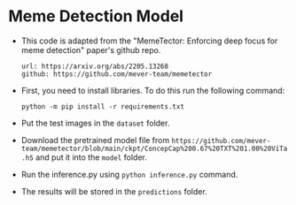 # Meme Detection Model

* This code is adapted from the "MemeTector: Enforcing deep focus for meme detection" paper's github repo.

      url: https://arxiv.org/abs/2205.13268
      github: https://github.com/mever-team/memetector

* First, you need to install libraries. To do this run the following command:

    `python -m pip install -r requirements.txt`

* Put the test images in the `dataset` folder.

* Download the pretrained model file from `https://github.com/mever-team/memetector/blob/main/ckpt/ConcepCap%200.67%20TXT%201.00%20ViTa.h5` and put it into the `model` folder.

* Run the inference.py using `python inference.py` command.

* The results will be stored in the `predictions` folder.

